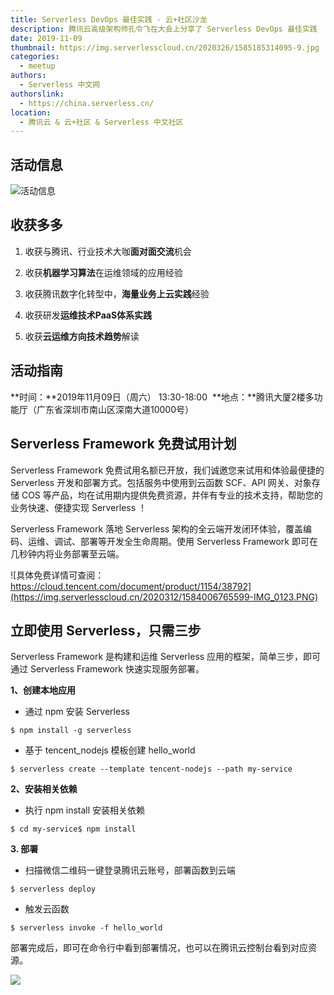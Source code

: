 ```yaml
---
title: Serverless DevOps 最佳实践 - 云+社区沙龙
description: 腾讯云高级架构师孔令飞在大会上分享了 Serverless DevOps 最佳实践
date: 2019-11-09
thumbnail: https://img.serverlesscloud.cn/2020326/1585185314095-9.jpg
categories:
  - meetup
authors:
  - Serverless 中文网
authorslink:
  - https://china.serverless.cn/
location: 
  - 腾讯云 & 云+社区 & Serverless 中文社区
---
```


## 活动信息

![活动信息](https://img.serverlesscloud.cn/2020325/1585121482272-IMG_0286.JPG)  

## 收获多多

1.  收获与腾讯、行业技术大咖**面对面交流**机会

2.  收获**机器学习算法**在运维领域的应用经验

3.  收获腾讯数字化转型中，**海量业务上云实践**经验

4.  收获研发**运维技术PaaS体系实践** 

5.  收获**云运维方向技术趋势**解读 


## 活动指南

**时间：**2019年11月09日（周六） 13:30-18:00 
**地点：**腾讯大厦2楼多功能厅（广东省深圳市南山区深南大道10000号）

## Serverless Framework 免费试用计划

Serverless Framework 免费试用名额已开放，我们诚邀您来试用和体验最便捷的 Serverless 开发和部署方式。包括服务中使用到云函数 SCF、API 网关、对象存储 COS 等产品，均在试用期内提供免费资源，并伴有专业的技术支持，帮助您的业务快速、便捷实现 Serverless ！

Serverless Framework 落地 Serverless 架构的全云端开发闭环体验，覆盖编码、运维、调试、部署等开发全生命周期。使用 Serverless Framework 即可在几秒钟内将业务部署至云端。

![具体免费详情可查阅：https://cloud.tencent.com/document/product/1154/38792](https://img.serverlesscloud.cn/2020312/1584006765599-IMG_0123.PNG)


## 立即使用 Serverless，只需三步

Serverless Framework 是构建和运维 Serverless 应用的框架，简单三步，即可通过 Serverless Framework 快速实现服务部署。

**1、创建本地应用**

- 通过 npm 安装 Serverless

```
$ npm install -g serverless
```

- 基于 tencent_nodejs 模板创建 hello_world

```
$ serverless create --template tencent-nodejs --path my-service
```

**2、安装相关依赖**

- 执行 npm install 安装相关依赖

```
$ cd my-service$ npm install
```

**3. 部署**

- 扫描微信二维码一键登录腾讯云账号，部署函数到云端

```
$ serverless deploy
```

- 触发云函数

```
$ serverless invoke -f hello_world
```

部署完成后，即可在命令行中看到部署情况，也可以在腾讯云控制台看到对应资源。

![](https://img.serverlesscloud.cn/2020312/1584006765436-IMG_0123.PNG)